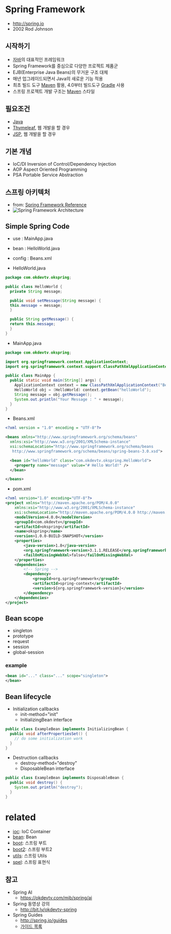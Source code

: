 # Spring Framework
* http://spring.io
* 2002 Rod Johnson

## 시작하기

* [자바](/mib/java)의 대표적인 프레임워크
* Spring Framework를 중심으로 다양한 프로젝트 제품군
* EJB(Enterprise Java Beans)의 무거운 구조 대체
* 매년 업그레이드되면서 Java의 새로운 기능 적용
* 최초 빌드 도구 [Maven](/mib/java/maven) 활용, 4.0부터 빌드도구 [Gradle](/mib/java/gradle) 사용
* 스프링 프로젝트 개발 구조는 [Maven](/mib/java/maven) 스타일

## 필요조건

* [Java](/mib/java)
* [Thymeleaf](/mib/spring/thymeleaf), 웹 개발을 할 경우
* [JSP](/mib/spring/jsp), 웹 개발을 할 경우
## 기본 개념

* IoC/DI Inversion of Control/Dependency Injection
* AOP Aspect Oriented Programming
* PSA Portable Service Abstraction

## 스프링 아키텍처

* from: [Spring Framework Reference](http://docs.spring.io/spring/docs/current/spring-framework-reference/htmlsingle/#spring-introduction)
* <img src="/images/spring/spring-overview.webp" alt="Spring Framework Architecture">

## Simple Spring Code
* use : MainApp.java
* bean : HelloWorld.java
* config : Beans.xml

* HelloWorld.java

```java
package com.okdevtv.okspring;

public class HelloWorld {
  private String message;

  public void setMessage(String message) {
  this.message = message;
  }

  public String getMessage() {
  return this.message;
  }
}
```

* MainApp.java

```java
package com.okdevtv.okspring;

import org.springframework.context.ApplicationContext;
import org.springframework.context.support.ClassPathXmlApplicationContext;

public class MainApp {
  public static void main(String[] args) {
    ApplicationContext context = new ClassPathXmlApplicationContext("Beans.xml");
    HelloWorld obj = (HelloWorld) context.getBean("helloWorld");
    String message = obj.getMessage();
    System.out.println("Your Message : " + message);
  }
}
```

* Beans.xml

```xml
<?xml version = "1.0" encoding = "UTF-8"?>

<beans xmlns="http://www.springframework.org/schema/beans"
  xmlns:xsi="http://www.w3.org/2001/XMLSchema-instance"
  xsi:schemaLocation="http://www.springframework.org/schema/beans
   http://www.springframework.org/schema/beans/spring-beans-3.0.xsd">

  <bean id="helloWorld" class="com.okdevtv.okspring.HelloWorld">
    <property name="message" value="# Hello World!" />
  </bean>

</beans>
```
* pom.xml

```xml
<?xml version="1.0" encoding="UTF-8"?>
<project xmlns="http://maven.apache.org/POM/4.0.0"
	xmlns:xsi="http://www.w3.org/2001/XMLSchema-instance"
	xsi:schemaLocation="http://maven.apache.org/POM/4.0.0 http://maven.apache.org/maven-v4_0_0.xsd">
	<modelVersion>4.0.0</modelVersion>
	<groupId>com.okdevtv</groupId>
	<artifactId>okspring</artifactId>
	<name>okspring</name>
	<version>1.0.0-BUILD-SNAPSHOT</version>
	<properties>
		<java-version>1.8</java-version>
		<org.springframework-version>3.1.1.RELEASE</org.springframework-version>
		<failOnMissingWebXml>false</failOnMissingWebXml>
	</properties>
	<dependencies>
		<!-- Spring -->
		<dependency>
			<groupId>org.springframework</groupId>
			<artifactId>spring-context</artifactId>
			<version>${org.springframework-version}</version>
		</dependency>
	</dependencies>
</project>
```

## Bean scope
* singleton
* prototype
* request
* session
* global-session

### example

```xml
<bean id="..." class="..." scope="singleton">
</bean>
```

## Bean lifecycle
* Initialization callbacks
  * init-method="init"
  * InitializingBean interface

```java
public class ExampleBean implements InitializingBean {
  public void afterPropertiesSet() {
    // do some initialization work
  }
}
```
* Destruction callbacks
  * destroy-method="destroy"
  * DisposableBean interface

```java
public class ExampleBean implements DisposableBean {
  public void destroy() {
    System.out.println("destroy");
  }
}
```

# related
* [ioc](/mib/spring/ioc): IoC Container
* [bean](/mib/spring/bean): Bean
* [boot](/mib/spring/boot): 스프링 부트
* [boot2](/mib/spring/boot2): 스프링 부트2
* [utils](/mib/spring/utils): 스프링 Utils
* [spel](/mib/spring/spel): 스프링 표현식

## 참고
- Spring AI
  - https://okdevtv.com/mib/spring/ai
- Spring 동영상 강의
  - http://bit.ly/okdevtv-spring
- Spring Guides
  - http://spring.io/guides
  - [가이드 목록](https://okky.kr/article/619099)

